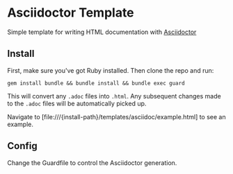# Asciidoctor Template

Simple template for writing HTML documentation with [Asciidoctor](http://asciidoctor.org/)

## Install

First, make sure you've got Ruby installed. Then clone the repo and run:

```
gem install bundle && bundle install && bundle exec guard
```

This will convert any `.adoc` files into `.html`. Any subsequent changes
made to the `.adoc` files will be automatically picked up.

Navigate to [file:///{install-path}/templates/asciidoc/example.html] to see an example.

## Config

Change the Guardfile to control the Asciidoctor generation.
